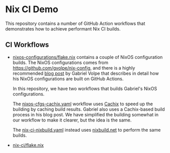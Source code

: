 # Nix CI Demo

This repository contains a number of GitHub Action workflows that demonstrates
how to achieve performant Nix CI builds.

## CI Workflows

* [nixos-configurations/flake.nix](nixos-configurations/flake.nix) contains a
  couple of NixOS configuration builds. The NixOS configurations comes from
  https://github.com/gvolpe/nix-config, and there is a highly recommended
  [blog post](https://gvolpe.com/blog/nixos-binary-cache-ci/) by Gabriel Volpe
  that describes in detail how his NixOS configurations are built on
  GitHub Actions.

  In this repository, we have two workflows that builds Gabriel's NixOS
  configurations.

  The [nixos-cfgs-cachix.yaml](.github/workflows/nixos-cfgs-cachix.yaml)
  workflow uses [Cachix](https://www.cachix.org/) to speed up the building by
  caching build results. Gabriel also uses a Cachix-based build process in his
  blog post. We have simplified the building somewhat in our workflow to make it
  clearer, but the idea is the same.

  The [nix-ci-nixbuild.yaml](.github/workflows/nix-ci-nixbuild.yaml) instead
  uses [nixbuild.net](https://nixbuild.net/) to perform the same builds.


* [nix-ci/flake.nix](nix-ci/flake.nix)
